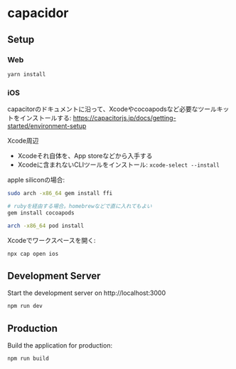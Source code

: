# capacidor

## Setup

### Web
```bash
yarn install
```

### iOS
capacitorのドキュメントに沿って、Xcodeやcocoapodsなど必要なツールキットをインストールする: https://capacitorjs.jp/docs/getting-started/environment-setup

Xcode周辺
- Xcodeそれ自体を、App storeなどから入手する
- Xcodeに含まれないCLIツールをインストール: `xcode-select --install`

apple siliconの場合:
```bash
sudo arch -x86_64 gem install ffi

# rubyを経由する場合。homebrewなどで直に入れてもよい
gem install cocoapods

arch -x86_64 pod install
```

Xcodeでワークスペースを開く:

```bash
npx cap open ios
```

## Development Server

Start the development server on http://localhost:3000

```bash
npm run dev
```

## Production

Build the application for production:

```bash
npm run build
```
